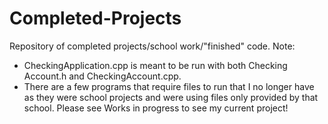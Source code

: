 # Completed-Projects
Repository of completed projects/school work/"finished" code.
Note: 
  - CheckingApplication.cpp is meant to be run with both Checking Account.h and CheckingAccount.cpp.
  - There are a few programs that require files to run that I no longer have as they were school projects and were using files only provided by that school.
Please see Works in progress to see my current project!
